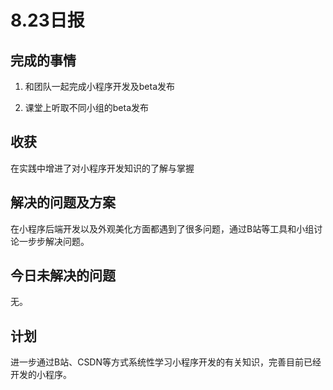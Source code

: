 # 8.23日报

## 完成的事情

1. 和团队一起完成小程序开发及beta发布

2. 课堂上听取不同小组的beta发布

   


## 收获

在实践中增进了对小程序开发知识的了解与掌握



## 解决的问题及方案

在小程序后端开发以及外观美化方面都遇到了很多问题，通过B站等工具和小组讨论一步步解决问题。



## 今日未解决的问题

无。



## 计划

进一步通过B站、CSDN等方式系统性学习小程序开发的有关知识，完善目前已经开发的小程序。